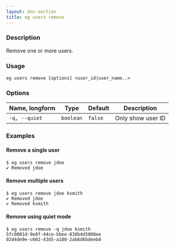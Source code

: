```yaml
---
layout: doc-section
title: eg users remove
---
```


### Description

Remove one or more users.

### Usage

```shell
eg users remove [options] <user_id|user_name..>
```

### Options

| Name, longform | Type      | Default | Description       |
| ---            | ---       | ---     | ---               |
| `-q, --quiet`  | `boolean` | `false` | Only show user ID |

### Examples

#### Remove a single user

```shell
$ eg users remove jdoe
✔ Removed jdoe
```

#### Remove multiple users

```shell
$ eg users remove jdoe ksmith
✔ Removed jdoe
✔ Removed ksmith
```

#### Remove using quiet mode

```shell
$ eg users remove -q jdoe ksmith
5fc0001d-9e8f-44ce-bbee-838b4d5008ee
02d4de9e-c602-43d5-a180-2ab6d6bdeeb4
```
